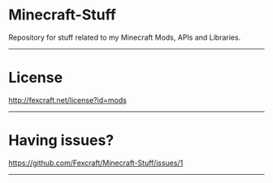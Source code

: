# Minecraft-Stuff
Repository for stuff related to my Minecraft Mods, APIs and Libraries.

--- ---

# License
http://fexcraft.net/license?id=mods

--- ---

# Having issues?
https://github.com/Fexcraft/Minecraft-Stuff/issues/1

--- ---
